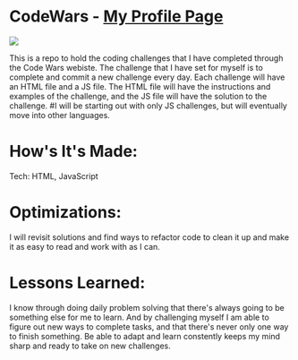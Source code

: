 # CodeWars - <a href='https://www.codewars.com/users/mr_melnyk'>My Profile Page</a>

 <img src='OneDrive/Pictures/Screenshots/Screenshot (2).jpg'/>

<p>This is a repo to hold the coding challenges that I have completed through the Code Wars webiste. 
The challenge that I have set for myself is to complete and commit a new challenge every day. Each challenge will have an HTML file and a JS file. The HTML file will have the instructions and examples of the challenge, and the JS file will have the solution to the challenge.
#I will be starting out with only JS challenges, but will eventually move into other languages.</p>

# How's It's Made:

<p>Tech: HTML, JavaScript</p>

# Optimizations:

<p>I will revisit solutions and find ways to refactor code to clean it up and make it as easy to read and work with as I can.</p>

# Lessons Learned:

<p>I know through doing daily problem solving that there's always going to be something else for me to learn. And by challenging myself I am able to figure out new ways to complete tasks, and that there's never only one way to finish something. Be able to adapt and learn constently keeps my mind sharp and ready to take on new challenges.</p>